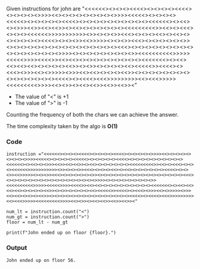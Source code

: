 
Given instructions for john are "<<<<<<><><><><<<<><><><><><<<<><><><><><>>>><<><><><><><><><><>>>><<<<<><><><><><<<<<><><><><><><<<<><><><><><><><><><><><<<<<<><><<><><>>><<>><<><<>><><<><><><><><><><<<<<<<<<>><<><><<<><><><><<<<<<>>>>>>>>>>><>><><><>><<<><><><><<><><<><><><><><><><<<<><><><>><<>>>>><><><>><<<><><><><><><>><><><><><><><><><><><><><><><><><<<><><><><><><><><><><><><><><><><><>>>><><><><><><><><><>><<<<<<<<<<>>>>><<<<<>>>><<<<>><<><<><><><><><><><><><><<<<<<<><><<><<><<><<><><><><><<>><><>><><><><><<><<<<<>><<<<><><<<><>>><<><>>>>><>>><<><<><><><><<>><><><><><><><><><><><><><><><><<<<><><<<<><<<>>>>>>>>><<><<<>>>>><<<<<<<<<>>>><<><>><><<><<>><<>><<>><"

- The value of "<" is +1
- The value of ">" is -1

Counting the frequency of both the chars we can achieve the answer.

The time complexity taken by the algo is **O(1)**


### Code 

```
instruction ="<<<<<<><><><><<<<><><><><><<<<><><><><><>>>><<><><><><><><><><>>>><<<<<><><><><><<<<<><><><><><><<<<><><><><><><><><><><><<<<<<><><<><><>>><<>><<><<>><><<><><><><><><><<<<<<<<<>><<><><<<><><><><<<<<<>>>>>>>>>>><>><><><>><<<><><><><<><><<><><><><><><><<<<><><><>><<>>>>><><><>><<<><><><><><><>><><><><><><><><><><><><><><><><><<<><><><><><><><><><><><><><><><><><>>>><><><><><><><><><>><<<<<<<<<<>>>>><<<<<>>>><<<<>><<><<><><><><><><><><><><<<<<<<><><<><<><<><<><><><><><<>><><>><><><><><<><<<<<>><<<<><><<<><>>><<><>>>>><>>><<><<><><><><<>><><><><><><><><><><><><><><><><<<<><><<<<><<<>>>>>>>>><<><<<>>>>><<<<<<<<<>>>><<><>><><<><<>><<>><<>><"

num_lt = instruction.count("<")
num_gt = instruction.count(">")
floor = num_lt - num_gt

print(f"John ended up on floor {floor}.")

```

### Output

```
John ended up on floor 56.

```